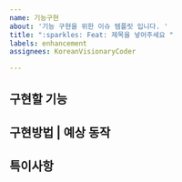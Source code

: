 ```yaml
---
name: 기능구현
about: '기능 구현을 위한 이슈 템플릿 입니다. '
title: ":sparkles: Feat: 제목을 넣어주세요 "
labels: enhancement
assignees: KoreanVisionaryCoder

---
```


**구현할 기능**
---


**구현방법 | 예상 동작**
---


**특이사항**
---
